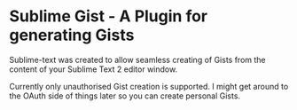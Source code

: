 # Sublime Gist - A Plugin for generating Gists

Sublime-text was created to allow seamless creating of Gists from the content of your Sublime Text 2 editor window.

Currently only unauthorised Gist creation is supported.  I might get around to the OAuth side of things later so you can create personal Gists.

